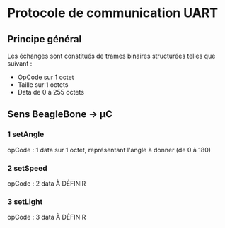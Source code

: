 # Protocole de communication UART

## Principe général

Les échanges sont constitués de trames binaires structurées telles que suivant :

* OpCode sur 1 octet
* Taille sur 1 octets
* Data de 0 à 255 octets

## Sens BeagleBone -> µC

### 1 setAngle

opCode : 1
data sur 1 octet, représentant l'angle à donner (de 0 à 180)

### 2 setSpeed

opCode : 2
data À DÉFINIR

### 3 setLight

opCode : 3
data À DÉFINIR

